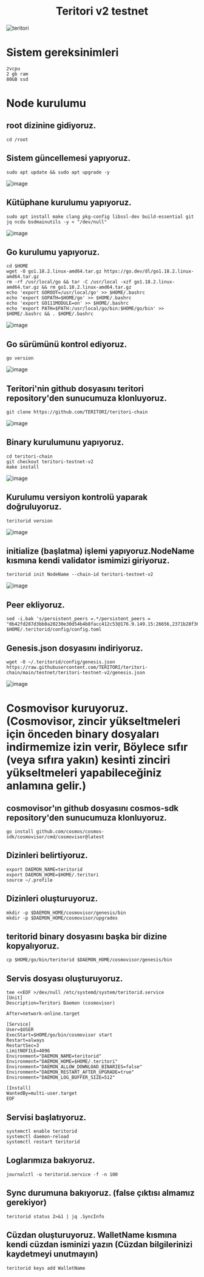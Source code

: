 # <h1 align="center">Teritori v2 testnet</h1>
![teritori](https://user-images.githubusercontent.com/73015593/180592936-26a5d226-3dd3-4f17-b104-e784a7a8c07c.jpg)


# Sistem gereksinimleri
```
2vcpu
2 gb ram
80GB ssd 
```

# Node kurulumu

## root dizinine gidiyoruz.
```
cd /root
```

## Sistem güncellemesi yapıyoruz.
```
sudo apt update && sudo apt upgrade -y
```
![image](https://user-images.githubusercontent.com/73015593/180597449-5bd0bdaf-cd90-4e88-8d76-5cfa679f64ec.png)


## Kütüphane kurulumu yapıyoruz.
```
sudo apt install make clang pkg-config libssl-dev build-essential git jq ncdu bsdmainutils -y < "/dev/null"
```
![image](https://user-images.githubusercontent.com/73015593/180597786-f66a6dae-9e48-4025-b8d3-71ab371cdf6a.png)

## Go kurulumu yapıyoruz.
```
cd $HOME
wget -O go1.18.2.linux-amd64.tar.gz https://go.dev/dl/go1.18.2.linux-amd64.tar.gz
rm -rf /usr/local/go && tar -C /usr/local -xzf go1.18.2.linux-amd64.tar.gz && rm go1.18.2.linux-amd64.tar.gz
echo 'export GOROOT=/usr/local/go' >> $HOME/.bashrc
echo 'export GOPATH=$HOME/go' >> $HOME/.bashrc
echo 'export GO111MODULE=on' >> $HOME/.bashrc
echo 'export PATH=$PATH:/usr/local/go/bin:$HOME/go/bin' >> $HOME/.bashrc && . $HOME/.bashrc
```
![image](https://user-images.githubusercontent.com/73015593/180597852-2c525935-c364-43a0-929a-4211116ea90c.png)


## Go sürümünü kontrol ediyoruz.
```
go version
```
![image](https://user-images.githubusercontent.com/73015593/180597861-6b97f723-d38c-4680-9838-e99eb537728a.png)

## Teritori'nin github dosyasını teritori repository'den sunucumuza klonluyoruz.
```
git clone https://github.com/TERITORI/teritori-chain
```
![image](https://user-images.githubusercontent.com/73015593/180597875-45143e81-da94-4eb3-b3e1-2aa30cbc4307.png)

## Binary kurulumunu yapıyoruz.
```
cd teritori-chain
git checkout teritori-testnet-v2
make install
```
![image](https://user-images.githubusercontent.com/73015593/180597892-78900cf9-e42f-4320-993a-107a032916b8.png)


## Kurulumu versiyon kontrolü yaparak doğruluyoruz.
```
teritorid version
```
![image](https://user-images.githubusercontent.com/73015593/180597972-5c909f7e-40db-4937-a9eb-ee111d7f7eae.png)

## initialize (başlatma) işlemi yapıyoruz.NodeName kısmına kendi validator ismimizi giriyoruz.
```
teritorid init NodeName --chain-id teritori-testnet-v2
```
![image](https://user-images.githubusercontent.com/73015593/180597999-5e7635a8-67b9-4be7-ad34-4b99e07e4891.png)

## Peer ekliyoruz.
```
sed -i.bak 's/persistent_peers =.*/persistent_peers = "0b42fd287d3bb0a20230e30d54b4b8facc412c53@176.9.149.15:26656,2371b28f366a61637ac76c2577264f79f0965447@176.9.19.162:26656,2f394edda96be07bf92b0b503d8be13d1b9cc39f@5.9.40.222:26656"/' $HOME/.teritorid/config/config.toml
```

## Genesis.json dosyasını indiriyoruz.
```
wget -O ~/.teritorid/config/genesis.json https://raw.githubusercontent.com/TERITORI/teritori-chain/main/testnet/teritori-testnet-v2/genesis.json
```
![image](https://user-images.githubusercontent.com/73015593/180598021-c31d6e5a-a266-48c5-bcbb-10b516778e08.png)

# Cosmovisor kuruyoruz. (Cosmovisor, zincir yükseltmeleri için önceden binary dosyaları indirmemize izin verir, Böylece sıfır (veya sıfıra yakın) kesinti zinciri yükseltmeleri yapabileceğiniz anlamına gelir.)

## cosmovisor'ın github dosyasını cosmos-sdk repository'den sunucumuza klonluyoruz.
```
go install github.com/cosmos/cosmos-sdk/cosmovisor/cmd/cosmovisor@latest
```

## Dizinleri belirtiyoruz.
```
export DAEMON_NAME=teritorid
export DAEMON_HOME=$HOME/.teritori
source ~/.profile
```

## Dizinleri oluşturuyoruz.
```
mkdir -p $DAEMON_HOME/cosmovisor/genesis/bin
mkdir -p $DAEMON_HOME/cosmovisor/upgrades
```

## teritorid binary dosyasını başka bir dizine kopyalıyoruz.
```
cp $HOME/go/bin/teritorid $DAEMON_HOME/cosmovisor/genesis/bin
```

## Servis dosyası oluşturuyoruz.
```
tee <<EOF >/dev/null /etc/systemd/system/teritorid.service
[Unit]
Description=Teritori Daemon (cosmovisor)

After=network-online.target

[Service]
User=$USER
ExecStart=$HOME/go/bin/cosmovisor start
Restart=always
RestartSec=3
LimitNOFILE=4096
Environment="DAEMON_NAME=teritorid"
Environment="DAEMON_HOME=$HOME/.teritori"
Environment="DAEMON_ALLOW_DOWNLOAD_BINARIES=false"
Environment="DAEMON_RESTART_AFTER_UPGRADE=true"
Environment="DAEMON_LOG_BUFFER_SIZE=512"

[Install]
WantedBy=multi-user.target
EOF
```

## Servisi başlatıyoruz.
```
systemctl enable teritorid
systemctl daemon-reload
systemctl restart teritorid
```

## Loglarımıza bakıyoruz.
```
journalctl -u teritorid.service -f -n 100
```

## Sync durumuna bakıyoruz. (false çıktısı almamız gerekiyor)
```
teritorid status 2>&1 | jq .SyncInfo
```

## Cüzdan oluşturuyoruz. WalletName kısmına kendi cüzdan isminizi yazın (Cüzdan bilgilerinizi kaydetmeyi unutmayın)
```
teritorid keys add WalletName
```






























